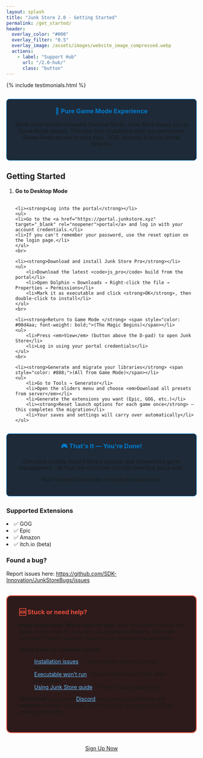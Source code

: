 ```yaml
---
layout: splash
title: "Junk Store 2.0 - Getting Started"
permalink: /get_started/
header:
  overlay_color: "#000"
  overlay_filter: "0.5"
  overlay_image: /assets/images/website_image_compressed.webp
  actions:
    - label: "Support Hub"
      url: "/2.0-hub/"
      class: "button"
---
```

<div class="spacer mt-4"></div>

{% include testimonials.html %}

<div style="background-color: #1e2a38; border: 1px solid #007acc; border-radius: 8px; padding: 1.5em; margin: 2em 0; text-align: center;">
  <h3 style="margin-top: 0; color: #007acc;">🚀 Pure Game Mode Experience</h3>
  <p>While other solutions require Desktop Mode, Junk Store keeps you in Game Mode always. This one-time installation gets you permanent Game Mode access to your Epic, GOG, Amazon & itch.io (beta) libraries.</p>
</div>

<h2>Getting Started</h2>
  <ol>
    <li><strong>Go to Desktop Mode</strong></li>
    <br>
    
    <li><strong>Log into the portal</strong></li>
    <ul>
    <li>Go to the <a href="https://portal.junkstore.xyz" target="_blank" rel="noopener">portal</a> and log in with your account credentials.</li>
    <li>If you can't remember your password, use the reset option on the login page.</li>
    </ul>
    <br>
    
    <li><strong>Download and install Junk Store Pro</strong></li>
    <ul>
        <li>Download the latest <code>js_pro</code> build from the portal</li>
        <li>Open Dolphin → Downloads → Right-click the file → Properties → Permissions</li>
        <li>Mark it as executable and click <strong>OK</strong>, then double-click to install</li>
    </ul>
    <br>
    
    <li><strong>Return to Game Mode </strong> <span style="color: #00d4aa; font-weight: bold;">(The Magic Begins)</span></li>
    <ul>
        <li>Press <em>View</em> (button above the D-pad) to open Junk Store</li>
        <li>Log in using your portal credentials</li>
    </ul>
    <br>
    
    <li><strong>Generate and migrate your libraries</strong> <span style="color: #888;">(All from Game Mode)</span></li>
    <ul>
        <li>Go to Tools → Generator</li>
        <li>Open the sliders menu and choose <em>Download all presets from server</em></li>
        <li>Generate the extensions you want (Epic, GOG, etc.)</li>
        <li><strong>Reset launch options for each game once</strong> — this completes the migration</li>
        <li>Your saves and settings will carry over automatically</li>
    </ul>
</ol>

<div style="background-color: #1e2a38; border: 1px solid #007acc; border-radius: 8px; padding: 1.5em; margin: 2em 0; text-align: center;">
  <h3 style="margin-top: 0; color: #007acc;">🎮 That's It — You're Done!</h3>
  <p>One-click installs, instant library access, and streamlined game management - all from the controller-friendly interface you prefer.</p>
  <p><em>Your handheld deserves a handheld experience.</em></p>
</div>

<h3>Supported Extensions</h3>
<p></p>
<li>✅ GOG</li>
<li>✅ Epic</li>
<li>✅ Amazon</li>
<li>✅ itch.io (beta)</li>

<h3>Found a bug?</h3>
<p></p>
Report issues here:
 <a href="https://github.com/SDK-Innovation/JunkStoreBugs/issues" target="_blank" rel="noopener">https://github.com/SDK-Innovation/JunkStoreBugs/issues</a>

<div style="background-color: #2d1b1b; border: 2px solid #e74c3c; border-radius: 12px; padding: 2rem; margin: 2rem 0;">
<h3 style="margin-top: 0; color: #e74c3c;">🆘 Stuck or need help?</h3>
<p><strong>Need setup help? We're here for you!</strong> Most installation issues are quick environmental fixes we can resolve in minutes. Our team provides friendly support to get you up and running smoothly.</p>

<p><strong>Quick fixes for common issues:</strong></p>
<ul style="margin-left: 1rem;">
<li><a href="/2.0troubleshooting/#installation-not-completing" target="_blank" style="color: #66bfff;">Installation issues</a> - If the installer seems stuck or incomplete</li>
<li><a href="/2.0troubleshooting/#executables-wont-run" target="_blank" style="color: #66bfff;">Executable won't run</a> - If Junk Store won't start after installation</li>
<li><a href="/2.0faq/#using-junk-store" target="_blank" style="color: #66bfff;">Using Junk Store guide</a> - General usage questions</li>
</ul>

<p><strong>Still stuck?</strong> Join us on <a href="https://discord.gg/6mRUhR6Teh" target="_blank" style="color: #66bfff;">Discord</a> and post a help ticket in <strong>v2-support</strong> channel. Our team is here to help you get everything working smoothly.</p>
</div>

<div style="text-align: center; margin-top: 2rem;">
  <a href="https://portal.junkstore.xyz" target="_blank" rel="noopener" class="button buy-button">Sign Up Now</a>
</div>

